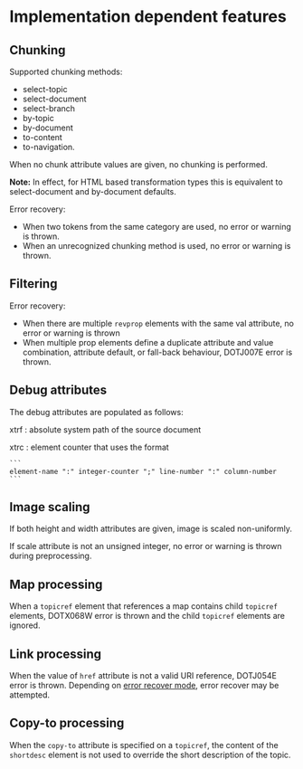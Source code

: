 # Implementation dependent features

## Chunking

Supported chunking methods:

-   select-topic
-   select-document
-   select-branch
-   by-topic
-   by-document
-   to-content
-   to-navigation.

When no chunk attribute values are given, no chunking is performed.

**Note:** In effect, for HTML based transformation types this is equivalent to select-document and by-document defaults.

Error recovery:

-   When two tokens from the same category are used, no error or warning is thrown.
-   When an unrecognized chunking method is used, no error or warning is thrown.

## Filtering

Error recovery:

-   When there are multiple `revprop` elements with the same val attribute, no error or warning is thrown
-   When multiple prop elements define a duplicate attribute and value combination, attribute default, or fall-back behaviour, DOTJ007E error is thrown.

## Debug attributes

The debug attributes are populated as follows:

 xtrf
 :   absolute system path of the source document

  xtrc
 :   element counter that uses the format

    ```
    element-name ":" integer-counter ";" line-number ":" column-number
    ```

 ## Image scaling

If both height and width attributes are given, image is scaled non-uniformly.

If scale attribute is not an unsigned integer, no error or warning is thrown during preprocessing.

## Map processing

When a `topicref` element that references a map contains child `topicref` elements, DOTX068W error is thrown and the child `topicref` elements are ignored.

## Link processing

When the value of `href` attribute is not a valid URI reference, DOTJ054E error is thrown. Depending on [error recover mode](../parameters/parameters-base.md#processing-mode), error recover may be attempted.

## Copy-to processing

When the `copy-to` attribute is specified on a `topicref`, the content of the `shortdesc` element is not used to override the short description of the topic.

